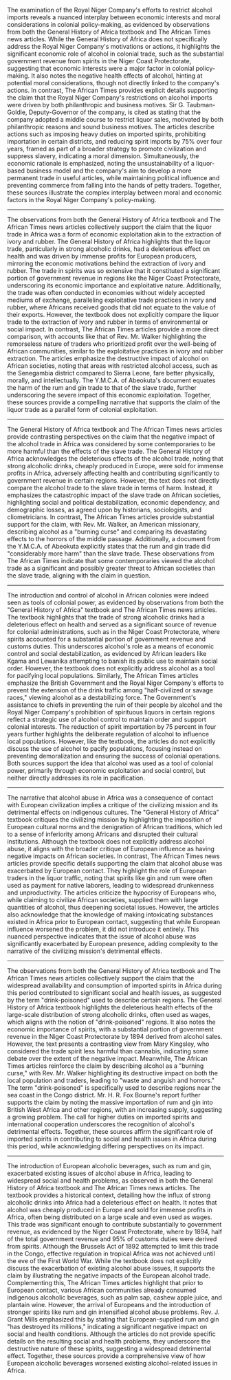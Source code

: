The examination of the Royal Niger Company's efforts to restrict alcohol imports reveals a nuanced interplay between economic interests and moral considerations in colonial policy-making, as evidenced by observations from both the General History of Africa textbook and The African Times news articles. While the General History of Africa does not specifically address the Royal Niger Company's motivations or actions, it highlights the significant economic role of alcohol in colonial trade, such as the substantial government revenue from spirits in the Niger Coast Protectorate, suggesting that economic interests were a major factor in colonial policy-making. It also notes the negative health effects of alcohol, hinting at potential moral considerations, though not directly linked to the company's actions. In contrast, The African Times provides explicit details supporting the claim that the Royal Niger Company's restrictions on alcohol imports were driven by both philanthropic and business motives. Sir G. Taubman-Goldie, Deputy-Governor of the company, is cited as stating that the company adopted a middle course to restrict liquor sales, motivated by both philanthropic reasons and sound business motives. The articles describe actions such as imposing heavy duties on imported spirits, prohibiting importation in certain districts, and reducing spirit imports by 75% over four years, framed as part of a broader strategy to promote civilization and suppress slavery, indicating a moral dimension. Simultaneously, the economic rationale is emphasized, noting the unsustainability of a liquor-based business model and the company's aim to develop a more permanent trade in useful articles, while maintaining political influence and preventing commerce from falling into the hands of petty traders. Together, these sources illustrate the complex interplay between moral and economic factors in the Royal Niger Company's policy-making.

---

The observations from both the General History of Africa textbook and The African Times news articles collectively support the claim that the liquor trade in Africa was a form of economic exploitation akin to the extraction of ivory and rubber. The General History of Africa highlights that the liquor trade, particularly in strong alcoholic drinks, had a deleterious effect on health and was driven by immense profits for European producers, mirroring the economic motivations behind the extraction of ivory and rubber. The trade in spirits was so extensive that it constituted a significant portion of government revenue in regions like the Niger Coast Protectorate, underscoring its economic importance and exploitative nature. Additionally, the trade was often conducted in economies without widely accepted mediums of exchange, paralleling exploitative trade practices in ivory and rubber, where Africans received goods that did not equate to the value of their exports. However, the textbook does not explicitly compare the liquor trade to the extraction of ivory and rubber in terms of environmental or social impact. In contrast, The African Times articles provide a more direct comparison, with accounts like that of Rev. Mr. Walker highlighting the remorseless nature of traders who prioritized profit over the well-being of African communities, similar to the exploitative practices in ivory and rubber extraction. The articles emphasize the destructive impact of alcohol on African societies, noting that areas with restricted alcohol access, such as the Senegambia district compared to Sierra Leone, fare better physically, morally, and intellectually. The Y.M.C.A. of Abeokuta's document equates the harm of the rum and gin trade to that of the slave trade, further underscoring the severe impact of this economic exploitation. Together, these sources provide a compelling narrative that supports the claim of the liquor trade as a parallel form of colonial exploitation.

---

The General History of Africa textbook and The African Times news articles provide contrasting perspectives on the claim that the negative impact of the alcohol trade in Africa was considered by some contemporaries to be more harmful than the effects of the slave trade. The General History of Africa acknowledges the deleterious effects of the alcohol trade, noting that strong alcoholic drinks, cheaply produced in Europe, were sold for immense profits in Africa, adversely affecting health and contributing significantly to government revenue in certain regions. However, the text does not directly compare the alcohol trade to the slave trade in terms of harm. Instead, it emphasizes the catastrophic impact of the slave trade on African societies, highlighting social and political destabilization, economic dependency, and demographic losses, as agreed upon by historians, sociologists, and cliometricians. In contrast, The African Times articles provide substantial support for the claim, with Rev. Mr. Walker, an American missionary, describing alcohol as a "burning curse" and comparing its devastating effects to the horrors of the middle passage. Additionally, a document from the Y.M.C.A. of Abeokuta explicitly states that the rum and gin trade did "considerably more harm" than the slave trade. These observations from The African Times indicate that some contemporaries viewed the alcohol trade as a significant and possibly greater threat to African societies than the slave trade, aligning with the claim in question.

---

The introduction and control of alcohol in African colonies were indeed seen as tools of colonial power, as evidenced by observations from both the "General History of Africa" textbook and The African Times news articles. The textbook highlights that the trade of strong alcoholic drinks had a deleterious effect on health and served as a significant source of revenue for colonial administrations, such as in the Niger Coast Protectorate, where spirits accounted for a substantial portion of government revenue and customs duties. This underscores alcohol's role as a means of economic control and social destabilization, as evidenced by African leaders like Kgama and Lewanika attempting to banish its public use to maintain social order. However, the textbook does not explicitly address alcohol as a tool for pacifying local populations. Similarly, The African Times articles emphasize the British Government and the Royal Niger Company's efforts to prevent the extension of the drink traffic among "half-civilized or savage races," viewing alcohol as a destabilizing force. The Government's assistance to chiefs in preventing the ruin of their people by alcohol and the Royal Niger Company's prohibition of spirituous liquors in certain regions reflect a strategic use of alcohol control to maintain order and support colonial interests. The reduction of spirit importation by 75 percent in four years further highlights the deliberate regulation of alcohol to influence local populations. However, like the textbook, the articles do not explicitly discuss the use of alcohol to pacify populations, focusing instead on preventing demoralization and ensuring the success of colonial operations. Both sources support the idea that alcohol was used as a tool of colonial power, primarily through economic exploitation and social control, but neither directly addresses its role in pacification.

---

The narrative that alcohol abuse in Africa was a consequence of contact with European civilization implies a critique of the civilizing mission and its detrimental effects on indigenous cultures. The "General History of Africa" textbook critiques the civilizing mission by highlighting the imposition of European cultural norms and the denigration of African traditions, which led to a sense of inferiority among Africans and disrupted their cultural institutions. Although the textbook does not explicitly address alcohol abuse, it aligns with the broader critique of European influence as having negative impacts on African societies. In contrast, The African Times news articles provide specific details supporting the claim that alcohol abuse was exacerbated by European contact. They highlight the role of European traders in the liquor traffic, noting that spirits like gin and rum were often used as payment for native laborers, leading to widespread drunkenness and unproductivity. The articles criticize the hypocrisy of Europeans who, while claiming to civilize African societies, supplied them with large quantities of alcohol, thus deepening societal issues. However, the articles also acknowledge that the knowledge of making intoxicating substances existed in Africa prior to European contact, suggesting that while European influence worsened the problem, it did not introduce it entirely. This nuanced perspective indicates that the issue of alcohol abuse was significantly exacerbated by European presence, adding complexity to the narrative of the civilizing mission's detrimental effects.

---

The observations from both the General History of Africa textbook and The African Times news articles collectively support the claim that the widespread availability and consumption of imported spirits in Africa during this period contributed to significant social and health issues, as suggested by the term "drink-poisoned" used to describe certain regions. The General History of Africa textbook highlights the deleterious health effects of the large-scale distribution of strong alcoholic drinks, often used as wages, which aligns with the notion of "drink-poisoned" regions. It also notes the economic importance of spirits, with a substantial portion of government revenue in the Niger Coast Protectorate by 1894 derived from alcohol sales. However, the text presents a contrasting view from Mary Kingsley, who considered the trade spirit less harmful than cannabis, indicating some debate over the extent of the negative impact. Meanwhile, The African Times articles reinforce the claim by describing alcohol as a "burning curse," with Rev. Mr. Walker highlighting its destructive impact on both the local population and traders, leading to "waste and anguish and horrors." The term "drink-poisoned" is specifically used to describe regions near the sea coast in the Congo district. Mr. H. R. Fox Bourne's report further supports the claim by noting the massive importation of rum and gin into British West Africa and other regions, with an increasing supply, suggesting a growing problem. The call for higher duties on imported spirits and international cooperation underscores the recognition of alcohol's detrimental effects. Together, these sources affirm the significant role of imported spirits in contributing to social and health issues in Africa during this period, while acknowledging differing perspectives on its impact.

---

The introduction of European alcoholic beverages, such as rum and gin, exacerbated existing issues of alcohol abuse in Africa, leading to widespread social and health problems, as observed in both the General History of Africa textbook and The African Times news articles. The textbook provides a historical context, detailing how the influx of strong alcoholic drinks into Africa had a deleterious effect on health. It notes that alcohol was cheaply produced in Europe and sold for immense profits in Africa, often being distributed on a large scale and even used as wages. This trade was significant enough to contribute substantially to government revenue, as evidenced by the Niger Coast Protectorate, where by 1894, half of the total government revenue and 95% of customs duties were derived from spirits. Although the Brussels Act of 1892 attempted to limit this trade in the Congo, effective regulation in tropical Africa was not achieved until the eve of the First World War. While the textbook does not explicitly discuss the exacerbation of existing alcohol abuse issues, it supports the claim by illustrating the negative impacts of the European alcohol trade. Complementing this, The African Times articles highlight that prior to European contact, various African communities already consumed indigenous alcoholic beverages, such as palm sap, cashew apple juice, and plantain wine. However, the arrival of Europeans and the introduction of stronger spirits like rum and gin intensified alcohol abuse problems. Rev. J. Grant Mills emphasized this by stating that European-supplied rum and gin "has destroyed its millions," indicating a significant negative impact on social and health conditions. Although the articles do not provide specific details on the resulting social and health problems, they underscore the destructive nature of these spirits, suggesting a widespread detrimental effect. Together, these sources provide a comprehensive view of how European alcoholic beverages worsened existing alcohol-related issues in Africa.

